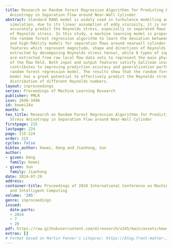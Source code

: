 ```yaml
---
title: Research on Random Forest Regression Algorithms for Predicting Reynolds Stress
  Anisotropy in Separation Flow around Near-Wall Cylinder
abstract: Standard RANS model is widely used in turbulence modelling and numerical
  simulation, due to its linear assumption of eddy viscosity, it is not suitable to
  accurately predict the Reynolds stress, especially in separated ﬂows with anisotropy
  of Reynolds stress. In this study, a machine learning model is proposed by applying
  the random forest regression algorithm to learn the deviation between eddyviscosity
  and high-ﬁdelity models for separation ﬂows around nearwall cylinder. The output
  features which represent magnitude, shape and directions of Reynolds stress are
  extracted by decomposing Reynolds stress tensor, while 8 types of input features
  are extracted from raw local ﬂow data sets to represent the main physical characteristics
  of the ﬂow ﬁeld. Both input and output features satisfy Galilean invariance, which
  contributes to improving prediction accuracy and generalization performance of the
  random forest regression model. The results show that the random forest regression
  model has a great potential to effectively predict the Reynolds stress anisotropy
  distribution of different Reynolds numbers.
layout: inproceedings
series: Proceedings of Machine Learning Research
publisher: PMLR
issn: 2640-3498
id: kewei24a
month: 0
tex_title: Research on Random Forest Regression Algorithms for Predicting Reynolds
  Stress Anisotropy in Separation Flow around Near-Wall Cylinder
firstpage: 215
lastpage: 224
page: 215-224
order: 215
cycles: false
bibtex_author: Kewei, Deng and Jianhong, Sun
author:
- given: Deng
  family: Kewei
- given: Sun
  family: Jianhong
date: 2024-07-29
address:
container-title: Proceedings of 2024 International Conference on Machine Learning
  and Intelligent Computing
volume: '245'
genre: inproceedings
issued:
  date-parts:
  - 2024
  - 7
  - 29
pdf: https://raw.githubusercontent.com/mlresearch/v245/main/assets/kewei24a/kewei24a.pdf
extras: []
# Format based on Martin Fenner's citeproc: https://blog.front-matter.io/posts/citeproc-yaml-for-bibliographies/
---
```

